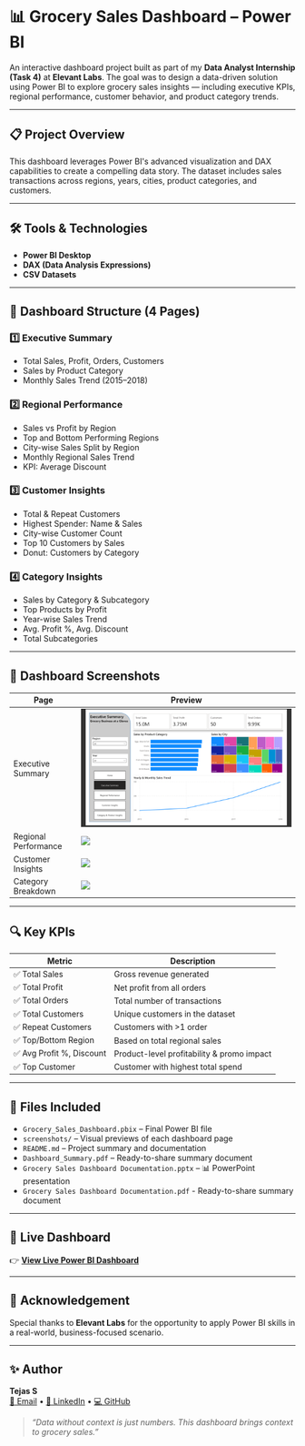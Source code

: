 # 📊 Grocery Sales Dashboard – Power BI

An interactive dashboard project built as part of my **Data Analyst Internship (Task 4)** at **Elevant Labs**. The goal was to design a data-driven solution using Power BI to explore grocery sales insights — including executive KPIs, regional performance, customer behavior, and product category trends.

---

## 📋 Project Overview

This dashboard leverages Power BI's advanced visualization and DAX capabilities to create a compelling data story. The dataset includes sales transactions across regions, years, cities, product categories, and customers.

---

## 🛠️ Tools & Technologies

- **Power BI Desktop**
- **DAX (Data Analysis Expressions)**
- **CSV Datasets**  
---

## 🧠 Dashboard Structure (4 Pages)

### 1️⃣ Executive Summary
- Total Sales, Profit, Orders, Customers
- Sales by Product Category
- Monthly Sales Trend (2015–2018)

### 2️⃣ Regional Performance
- Sales vs Profit by Region
- Top and Bottom Performing Regions
- City-wise Sales Split by Region
- Monthly Regional Sales Trend
- KPI: Average Discount

### 3️⃣ Customer Insights
- Total & Repeat Customers
- Highest Spender: Name & Sales
- City-wise Customer Count
- Top 10 Customers by Sales
- Donut: Customers by Category

### 4️⃣ Category Insights
- Sales by Category & Subcategory
- Top Products by Profit
- Year-wise Sales Trend
- Avg. Profit %, Avg. Discount
- Total Subcategories

---

## 📸 Dashboard Screenshots

| Page                | Preview |
|---------------------|---------|
| Executive Summary   | ![](https://github.com/TejasDeveloper-analyst/Elevate_labs/blob/f11997d2f51e0cef9ed8f1ca4d4aef3c6e3d4fb7/DAY_4/Executive%20Summary.png) |
| Regional Performance| ![](screenshots/regional-performance.png) |
| Customer Insights   | ![](screenshots/customer-insights.png) |
| Category Breakdown  | ![](screenshots/category-breakdown.png) |

---

## 🔍 Key KPIs

| Metric               | Description                       |
|----------------------|-----------------------------------|
| ✅ Total Sales        | Gross revenue generated           |
| ✅ Total Profit       | Net profit from all orders        |
| ✅ Total Orders       | Total number of transactions      |
| ✅ Total Customers    | Unique customers in the dataset   |
| ✅ Repeat Customers   | Customers with >1 order           |
| ✅ Top/Bottom Region  | Based on total regional sales     |
| ✅ Avg Profit %, Discount | Product-level profitability & promo impact |
| ✅ Top Customer       | Customer with highest total spend |

---

## 📂 Files Included

- `Grocery_Sales_Dashboard.pbix` – Final Power BI file  
- `screenshots/` – Visual previews of each dashboard page  
- `README.md` – Project summary and documentation  
- `Dashboard_Summary.pdf` – Ready-to-share summary document
- `Grocery Sales Dashboard Documentation.pptx` – 📊 PowerPoint presentation
- `Grocery Sales Dashboard Documentation.pdf` - Ready-to-share summary document

---

## 🔗 Live Dashboard

👉 [**View Live Power BI Dashboard**](https://app.powerbi.com/your-dashboard-link-here)  

---

## 🙏 Acknowledgement

Special thanks to **Elevant Labs** for the opportunity to apply Power BI skills in a real-world, business-focused scenario.

---

## ✨ Author

**Tejas S**  
[📧 Email](mailto:tejas.analyst.11304@gmail.com) • [🔗 LinkedIn](https://www.linkedin.com/in/tejas-data-analyst/) • [💻 GitHub](https://github.com/TejasDeveloper-analyst)

> *“Data without context is just numbers. This dashboard brings context to grocery sales.”*
